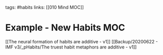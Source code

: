 tags: #habits 
links: [[010 Mind MOC]]

# Example - New Habits MOC
[[The neural formation of habits are additive - v1]]
[[Backup/20200622 - IMF v3/_pHabits/The truest habit metaphors are additive - v1]]